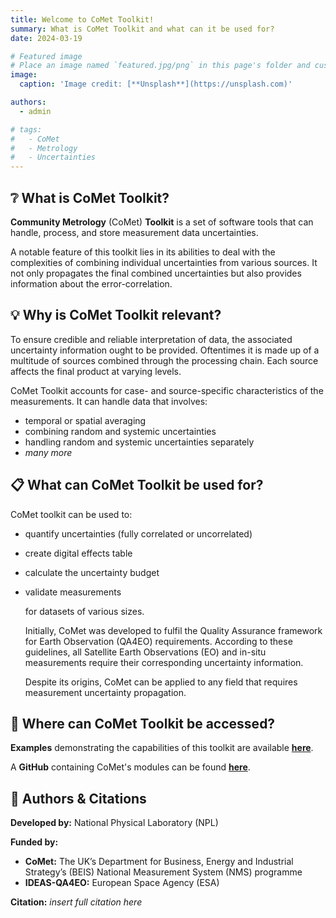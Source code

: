 ```yaml
---
title: Welcome to CoMet Toolkit!
summary: What is CoMet Toolkit and what can it be used for?
date: 2024-03-19

# Featured image
# Place an image named `featured.jpg/png` in this page's folder and customize its options here.
image:
  caption: 'Image credit: [**Unsplash**](https://unsplash.com)'

authors:
  - admin

# tags:
#   - CoMet
#   - Metrology
#   - Uncertainties
---
```


<!-- Welcome 👋 -->

## ❔ What is CoMet Toolkit?

  **Community Metrology** (CoMet) **Toolkit** is a set of software tools that can handle, process, and store measurement data uncertainties.

  A notable feature of this toolkit lies in its abilities to deal with the complexities of combining individual uncertainties from various sources. It not only propagates the final combined uncertainties but also provides information about the error-correlation. 

## 💡 Why is CoMet Toolkit relevant?

  To ensure credible and reliable interpretation of data, the associated uncertainty information ought to be provided. Oftentimes it is made up of a multitude of sources combined through the processing chain. Each source affects the final product at varying levels.
  
  CoMet Toolkit accounts for case- and source-specific characteristics of the measurements. It can handle data that involves:

- temporal or spatial averaging
- combining random and systemic uncertainties
- handling random and systemic uncertainties separately
- _many more_

## 📋 What can CoMet Toolkit be used for?

  CoMet toolkit can be used to:
  
- quantify uncertainties (fully correlated or uncorrelated)
- create digital effects table
- calculate the uncertainty budget
- validate measurements
  
  for datasets of various sizes. 
  
  Initially, CoMet was developed to fulfil the Quality Assurance framework for Earth Observation (QA4EO) requirements. According to these guidelines, all Satellite Earth Observations (EO) and in-situ measurements require their corresponding uncertainty information. 
  
  Despite its origins, CoMet can be applied to any field that requires measurement uncertainty propagation. 

## 📍 Where can CoMet Toolkit be accessed?

  **Examples** demonstrating the capabilities of this toolkit are available [**here**](https://www.comet-toolkit.org/examples/). 
  
  A **GitHub** containing CoMet's modules can be found [**here**](https://github.com/comet-toolkit). 

## 👋 Authors & Citations

  **Developed by:** National Physical Laboratory (NPL)
  
  **Funded by:** 
  - **CoMet:** The UK’s Department for Business, Energy and Industrial Strategy’s (BEIS) National Measurement System (NMS) programme
  - **IDEAS-QA4EO:** European Space Agency (ESA)
  
  **Citation:** _insert full citation here_ 
